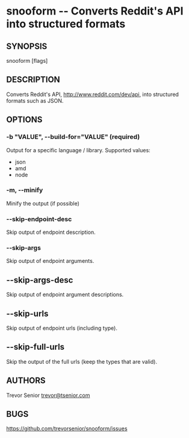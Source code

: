 # snooform -- Converts Reddit's API into structured formats

## SYNOPSIS

snooform [flags]

## DESCRIPTION

Converts Reddit's API, http://www.reddit.com/dev/api, into structured formats such as JSON.

## OPTIONS

### -b "VALUE", --build-for="VALUE" (required)
Output for a specific language / library. Supported values:

 - json
 - amd
 - node

### -m, --minify
Minify the output (if possible)

### --skip-endpoint-desc
Skip output of endpoint description.

### --skip-args
Skip output of endpoint arguments.

## --skip-args-desc
Skip output of endpoint argument descriptions.

## --skip-urls
Skip output of endpoint urls (including type).

## --skip-full-urls
Skip the output of the full urls (keep the types that are valid).

## AUTHORS

Trevor Senior <trevor@tsenior.com>

## BUGS

https://github.com/trevorsenior/snooform/issues
